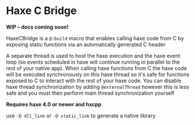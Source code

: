 # Haxe C Bridge

**WIP – docs coming soon!**

HaxeCBridge is a `@:build` macro that enables calling haxe code from C by exposing static functions via an automatically generated C header

A separate thread is used to host the haxe execution and the haxe event loop (so events scheduled in haxe will continue running in parallel to the rest of your native app). When calling haxe functions from C the haxe code will be executed synchronously on this haxe thread so it's safe for functions exposed to C to interact with the rest of your haxe code. You can disable haxe thread synchronization by adding `@externalThread` however this is less safe and you must then perform main thread synchronization yourself

**Requires haxe 4.0 or newer and hxcpp**

use `-D dll_link` or `-D static_link` to generate a native library

